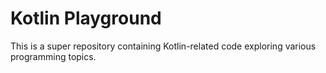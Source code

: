 # Kotlin Playground

This is a super repository containing Kotlin-related code exploring various programming topics. 